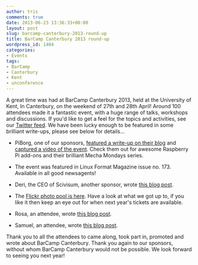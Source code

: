 ```yaml
---
author: tris
comments: true
date: 2013-06-23 13:36:33+00:00
layout: post
slug: barcamp-canterbury-2013-round-up
title: BarCamp Canterbury 2013 round-up
wordpress_id: 1404
categories:
- Events
tags:
- BarCamp
- Canterbury
- Kent
- unconference
---
```


A great time was had at BarCamp Canterbury 2013, held at the University of Kent, In Canterbury, on the weekend of 27th and 28th April! Around 100 attendees made it a fantastic event, with a huge range of talks, workshops and discussions. If you'd like to get a feel for the topics and activities, see our [Twitter feed](http:/www.twitter.com/barcampcant). We have been lucky enough to be featured in some brilliant write-ups, please see below for details...





  * PiBorg, one of our sponsors, [featured a write-up on their blog](http://www.piborg.org/barcamp-review) and [captured a video of the event](http://youtu.be/hgvpABYbJ8g). Check them out for awesome Raspberry Pi add-ons and their brilliant Mecha Mondays series.

	
  * The event was featured in Linux Format Magazine issue no. 173. Available in all good newsagents!

	
  * Deri, the CEO of Scivisum, another sponsor, wrote [this blog post](http://www.scivisum.co.uk/blog/barcamp-canterbury-2013-another-great-time#more-922).

	
  * The [Flickr photo pool is here](http://www.flickr.com/groups/2188255@N20/pool/with/8698647790/#photo_8698647790). Have a look at what we got up to, if you like it then keep an eye out for when next year's tickets are available. 

	
  * Rosa, an attendee, wrote [this blog post](http://tinyurl.com/ceugdax).

	
  * Samuel, an attendee, wrote [this blog post](http://tmblr.co/Z_m-5ukB5elr).



Thank you to all the attendees to came along, took part in, promoted and wrote about BarCamp Canterbury. Thank you again to our sponsors, without whom BarCamp Canterbury would not be possible. We look forward to seeing you next year!
